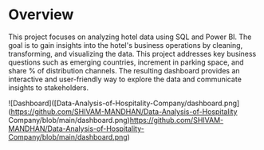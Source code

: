 # Overview
This project focuses on analyzing hotel data using SQL and Power BI. The goal is to gain insights into the hotel's business operations by cleaning, transforming, and visualizing the data. This project addresses key business questions such as emerging countries, increment in parking space, and share % of distribution channels. The resulting dashboard provides an interactive and user-friendly way to explore the data and communicate insights to stakeholders.

![Dashboard]([Data-Analysis-of-Hospitality-Company/dashboard.png](https://github.com/SHIVAM-MANDHAN/Data-Analysis-of-Hospitality Company/blob/main/dashboard.png)https://github.com/SHIVAM-MANDHAN/Data-Analysis-of-Hospitality-Company/blob/main/dashboard.png)

